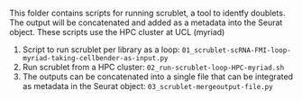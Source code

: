 This folder contains scripts for running scrublet, a tool to identfy doublets. The output will be concatenated and added as a metadata into the Seurat object. These scripts use the HPC cluster at UCL (myriad)

1) Script to run scrublet per library as a loop: `01_scrublet-scRNA-FMI-loop-myriad-taking-cellbender-as-input.py`
2) Run scrublet from a HPC cluster: `02_run-scrublet-loop-HPC-myriad.sh` 
3) The outputs can be concatenated into a single file that can be integrated as metadata in the Seurat object: `03_scrublet-mergeoutput-file.py`
